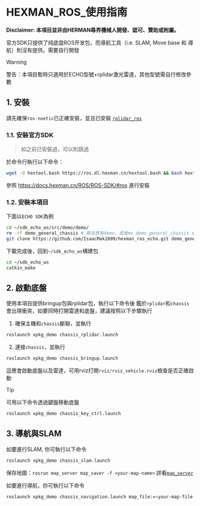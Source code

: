 # HEXMAN_ROS_使用指南

**Disclaimer: 本項目並非由HERMAN尋界機械人開發、認可、贊助或附屬。**

官方SDK只提供了纯底盘ROS开发包，而導航工具（i.e. SLAM, Move base 和 導航）則沒有提供。需要自行開發

> [!warning]
> 警告：本項目暫時只適用於ECHO型號+rplidar激光雷達，其他型號需自行修改參數

## 1. 安裝

請先確保`ros-noetic`已正確安裝，並且已安裝 [`rplidar_ros`](https://wiki.ros.org/rplidar)

### 1.1. 安裝官方SDK
> 如之前已安裝過，可以則跳過

於命令行執行以下命令：
```bash
wget -O hextool.bash https://ros.dl.hexman.cn/hextool.bash && bash hextool.bash
```
參照 https://docs.hexman.cn/ROS/ROS-SDK/#ros 進行安裝

### 1.2. 安裝本項目
下面以`ECHO SDK`為例
```bash
cd ~/sdk_echo_ws/src/demo/demo/
rm -rf demo_general_chassis # 刪去原有demo，或者mv demo_general_chassis demo_general_chassis.old
git clone https://github.com/IsaacMak2009/hexman_ros_echo.git demo_general_chassis
```
下載完成後，回到`~/sdk_echo_ws`構建包
```bash
cd ~/sdk_echo_ws
catkin_make
```

## 2. 啟動底盤

使用本項目提供bringup包與rplidar包，執行以下命令後
鑑於`rplidar`和`chassis`會出現衝突，如要同時打開雷達和底盤，建議按照以下步驟執行

1. 確保主機和`chassis`斷聯，並執行
```bash
roslaunch xpkg_demo chassis_rplidar.launch
```
2. 連接`chassis`，並執行
```bash
roslaunch xpkg_demo chassis_bringup.launch
```

這應會啟動底盤以及雷達，可用rviz打開`rviz/rviz_vehicle.rviz`檢查是否正確啟動

> [!tip]
> 可用以下命令透過鍵盤移動底盤
> ```bash
> roslaunch xpkg_demo chassis_key_ctrl.launch
> ```

## 3. 導航與SLAM

如要進行SLAM, 你可執行以下命令
```bash
roslaunch xpkg_demo chassis_slam.launch
```
保存地圖：`rosrun map_server map_saver -f <your-map-name>`
詳看[`map_server`](https://wiki.ros.org/map_server)

如要進行導航，你可執行以下命令
```bash
roslaunch xpkg_demo chassis_navigation.launch map_file:=<your-map-file-path>
```
